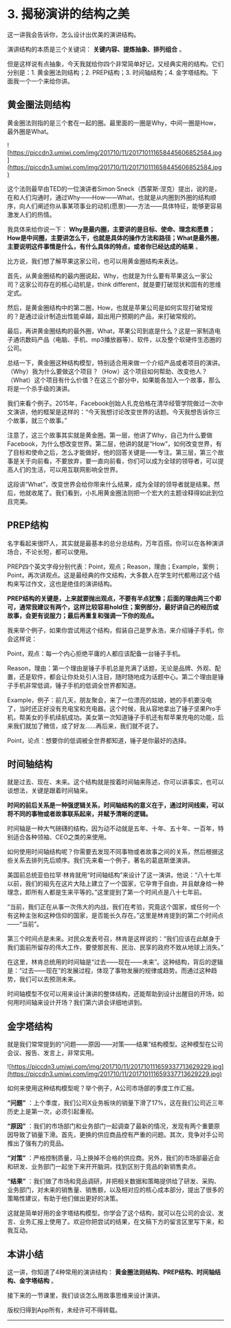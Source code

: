 # 3. 揭秘演讲的结构之美

这一讲我会告诉你，怎么设计出优美的演讲结构。

演讲结构的本质是三个关键词： **关键内容、提炼抽象、排列组合** 。

但是这样说有点抽象，今天我就给你四个非常简单好记，又经典实用的结构。它们分别是：1. 黄金圈法则结构；2. PREP结构；3. 时间轴结构；4. 金字塔结构。下面我一个一个来给你讲。

## 黄金圈法则结构

黄金圈法则指的是三个套在一起的圈。最里面的一圈是Why，中间一圈是How，最外圈是What。

![https://piccdn3.umiwi.com/img/201710/11/201710111658445606852584.jpg](https://piccdn3.umiwi.com/img/201710/11/201710111658445606852584.jpg)

这个法则最早由TED的一位演讲者Simon·Sneck（西蒙斯·涅克）提出，说的是，在和人们沟通时，通过Why——How——What，也就是从内圈到外圈的结构顺序，向人们阐述你从事某项事业的动机(愿景)——方法——具体特征，能够更容易激发人们的热情。

我具体来给你说一下： **Why是最内圈，主要讲的是目标、使命、理念和愿景；How是中间圈，主要讲怎么干，也就是具体的操作方法和路径；What是最外圈，主要说明这件事情是什么，有什么具体的特点，或者你已经达成的结果** 。

比方说，我们想了解苹果这家公司，也可以用黄金圈结构来表达。

首先，从黄金圈结构的最内圈说起，Why，也就是为什么要有苹果这么一家公司？这家公司存在的核心动机是，think different，就是要打破现状和固有的思维定式。

然后，是黄金圈结构中的第二圈，How，也就是苹果公司是如何实现打破常规的？是通过设计制造出性能卓越，超出用户预期的产品，来打破常规的。

最后，再讲黄金圈结构的最外圈，What，苹果公司到底是什么？这是一家制造电子通讯数码产品（电脑、手机、mp3播放器等）、软件，以及整个软硬件生态圈的公司。

总结一下，黄金圈这种结构模型，特别适合用来做一个介绍产品或者项目的演讲。（Why）我为什么要做这个项目？（How）这个项目如何帮助、改变他人？（What）这个项目有什么价值？在这三个部分中，如果能各加入一个故事，那么将是一个杀手级的演讲。

我们来看个例子。2015年，Facebook创始人扎克伯格在清华经管学院做过一次中文演讲，他的框架是这样的：“今天我想讨论改变世界的话题。今天我想告诉你三个故事，就三个故事。”

注意了，这三个故事其实就是黄金圈。第一层，他讲了Why，自己为什么要做Facebook，为什么想改变世界。第二层，他讲的就是“How”，如何改变世界，有了目标和使命之后，怎么才能做好，他的回答关键是——专注。第三层，第三个故事是关于向前看，不要放弃，要一直向前看，你们可以成为全球的领导者，可以提高人们的生活，可以用互联网影响全世界。

这段讲“What”，改变世界会给你带来什么结果，成为全球的领导者就是结果。然后，他就收尾了。我们看到，小扎用黄金圈法则把一个宏大的主题诠释得如此到位且完美。

## PREP结构

名字看起来很吓人，其实就是最基本的总分总结构，万年百搭。你可以在各种演讲场合，不论长短，都可以使用。

PREP四个英文字母分别代表：Point，观点；Reason，理由；Example，案例；Point，再次讲观点。这是最经典的作文结构，大多数人在学生时代都用过这个结构来写过作文，这也是绝佳的演讲结构。

 **PREP结构的关键是，上来就要抛出观点，不要有半点犹豫；后面的理由两三个即可，通常我建议有两个，这样比较容易hold住；案例部分，最好讲自己的经历或故事，会更有说服力；最后再重复和强调一下你的观点。**

我来举个例子，如果你尝试用这个结构，假装自己是罗永浩，来介绍锤子手机，你会这样说：

Point，观点：每一个内心拒绝平庸的人都应该配备一台锤子手机。

Reason，理由：第一个理由是锤子手机总是充满了话题，无论是品牌、外观、配置，还是软件，都会让你处处引人注目，随时随地成为话题中心。第二个理由是锤子手机非常低调，锤子手机的低调全世界都知道。

Example，例子：前几天，朋友聚会，来了一位漂亮的姑娘，她的手机要没电了，当时还正好没有充电宝和充电器。这个时候，我从容地拿出了锤子坚果Pro手机，帮美女的手机续航成功。美女第一次知道锤子手机还有帮苹果充电的功能，后来我们就加了微信，成了好友……再后来，我们就不说了。

Point，论点：想要你的低调被全世界都知道，锤子是你最好的选择。

## 时间轴结构

就是过去、现在、未来。这个结构就是按着时间轴来陈述，你可以讲事实，也可以谈想法，关键是跟着时间轴来。

 **时间的前后关系是一种强逻辑关系，时间轴结构的意义在于，通过时间线索，可以将不同的事物或者故事联系起来，并赋予清晰的逻辑。**

时间轴是一种大气磅礴的结构，因为动不动就是五年、十年、五十年、一百年，特别适合各种领袖、CEO之类的来使用。

如何使用时间轴结构呢？你需要去发现不同事物或者故事之间的关系，然后根据这些关系去排列先后顺序。我们先来看一个例子，著名的葛底斯堡演讲。

美国前总统亚伯拉罕·林肯就用“时间轴结构”来设计了这一演讲。他说：“八十七年以前，我们的祖先在这片大陆上建立了一个国家，它孕育于自由，并且献身给一种理念，即所有人都是生来平等的。”这里提到了第一个时间点是八十七年前。

“当前，我们正在从事一次伟大的内战，我们在考验，究竟这个国家，或任何一个有这种主张和这种信仰的国家，是否能长久存在。”这里是林肯提到的第二个时间点——“当前”。

第三个时间点是未来。对民众发表号召，林肯是这样说的：“我们应该在此献身于我们面前所留存的伟大工作，要使那民有、民治、民享的政府不致从地球上消失。”

在这里，林肯总统用的时间轴是“过去——现在——未来”。这种结构，背后的逻辑是：“过去——现在”的发展过程，体现了事物发展的规律或趋势。而通过这种趋势，我们可以去预测未来。

时间轴模型不仅可以用来设计演讲的整体结构，还能帮助到设计出醒目的开场，如何用时间轴来设计开场？我们第六讲会详细地讲到。

## 金字塔结构

就是我们常常提到的“问题——原因——对策——结果”结构模型。这种模型在公司会议、报告、发言上，非常实用。

![https://piccdn3.umiwi.com/img/201710/11/201710111659337713629229.jpg](https://piccdn3.umiwi.com/img/201710/11/201710111659337713629229.jpg)

如何来使用这种结构模型呢？举个例子，A公司市场部的季度工作汇报。

 **“问题”** ：上个季度，我们公司X业务板块的销量下滑了17%，这在我们公司近三年历史上是第一次，必须引起重视。

 **“原因”** ：我们的市场部门和业务部门一起调查了最新的情况，发现有两个重要原因导致了销量下滑。首先，更换的供应商品控有严重的问题。其次，竞争对手公司推出了强有力的竞品。

 **“对策”** ：严格控制质量，马上换掉不合格的供应商。另外，我们的市场部最近会和研发、业务部门一起坐下来开开脑洞，找到区别于竞品的新销售卖点。

 **“结果”** ：我们做了市场和竞品调研，并把相关数据和策略提供给了研发、采购、业务部门，对未来的销售量、销售额，以及相对应的核心成本部分，提出了很多的策略性建议，有助于他们做出更好的决策。

这就是简单好用的金字塔结构模型。你学会了这个结构，就可以在公司的会议、发言、业务汇报上使用了。欢迎你把尝试的结果，在文稿下方的留言区里写下来，和我互动。

## 本讲小结

这一讲，你知道了4种常用的演讲结构： **黄金圈法则结构、PREP结构、时间轴结构、金字塔结构** 。

接下来的一节课里，我们谈谈怎么用故事思维来设计演讲。

版权归得到App所有，未经许可不得转载。

---

